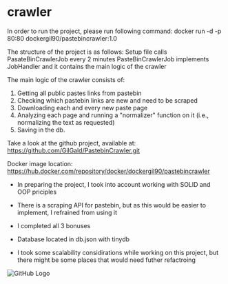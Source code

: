 # crawler

In order to run the project, please run following command:
docker run -d -p 80:80 dockergil90/pastebincrawler:1.0


The structure of the project is as follows:
Setup file calls PasateBinCrawlerJob every 2 minutes
PasteBinCrawlerJob implements JobHandler and it contains the main logic of the crawler

The main logic of the crawler consists of:
1. Getting all public pastes links from pastebin
2. Checking which pastebin links are new and need to be scraped
3. Downloading each and every new paste page
4. Analyzing each page and running a "normalizer" function on it (i.e., normalizing the text as requested)
5. Saving in the db.

Take a look at the github project, available at:
https://github.com/GilGald/PastebinCrawler.git

Docker image location:
https://hub.docker.com/repository/docker/dockergil90/pastebincrawler

* In preparing the project, I took into account working with SOLID and OOP priciples
* There is a scraping API for pastebin, but as this would be easier to implement, I refrained from using it
* I completed all 3 bonuses
* Database located in db.json with tinydb

* I took some scalability considirations while working on this project,
but there might be some places that would need futher refactroing


![GitHub Logo](https://images.pexels.com/photos/997313/pexels-photo-997313.jpeg?auto=compress&cs=tinysrgb&dpr=3&h=750&w=1260)

